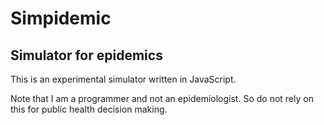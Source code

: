 # Simpidemic

## Simulator for epidemics

This is an experimental simulator written in JavaScript.

Note that I am a programmer and not an epidemiologist.
So do not rely on this for public health decision making.
